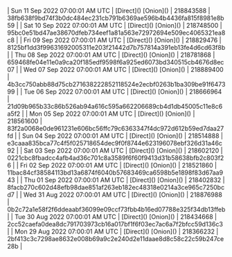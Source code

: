| Sun 11 Sep 2022 07:00:01 AM UTC | [Direct](</body></html>) [Onion](</body></html>) | 218843588 | 38fb638f9bd74f3b0dc484ec231cb791b6369ae596b4b4436fa815f8981e8b59 | 
| Sat 10 Sep 2022 07:00:01 AM UTC | [Direct](</body></html>) [Onion](</body></html>) | 218748500 | 95bc0e51bd47ae38670dfeb734eef1a81a563e72972694e509ec4065321ea8c8 | 
| Fri 09 Sep 2022 07:00:01 AM UTC | [Direct](</body></html>) [Onion](</body></html>) | 218829476 | 8125bf1dd3f99631692005311e203f21442d7b757814a391eb13fe4d6cd63f8b | 
| Thu 08 Sep 2022 07:00:01 AM UTC | [Direct](</body></html>) [Onion](</body></html>) | 218781868 | 659468fe04e11e0a9ca20f185edf9598f6a925ed6073bd340515cb4676d8ec07 | 
| Wed 07 Sep 2022 07:00:01 AM UTC | [Direct](</body></html>) [Onion](</body></html>) | 218889400 | 4b3cc750abb88d75cb271638222852118524e2ecbf0263b1ba309be91f647399 | 
| Tue 06 Sep 2022 07:00:01 AM UTC | [Direct](</body></html>) [Onion](</body></html>) | 218666964 | 21d09b965b33c86b526ab94a616c595a662206689cb4d1db45005c11e8c6a5f2 | 
| Mon 05 Sep 2022 07:00:01 AM UTC | [Direct](</body></html>) [Onion](</body></html>) | 218561600 | 83f2a0068e0de961231e606bc56ffc79c6363347f4dc972d612b59ed7daa27fd | 
| Sun 04 Sep 2022 07:00:01 AM UTC | [Direct](</body></html>) [Onion](</body></html>) | 218514888 | e3caaa835bca77c4f5f025718654dec9f0f8744e623196078ebf326d31a46c92 | 
| Sat 03 Sep 2022 07:00:01 AM UTC | [Direct](</body></html>) [Onion](</body></html>) | 218602120 | 0221cbc8fbadcc4afb4ad36c701c8a3589f6f60f9413d31b58638bfb2c803f26 | 
| Fri 02 Sep 2022 07:00:01 AM UTC | [Direct](</body></html>) [Onion](</body></html>) | 218521860 | 11bac84cf38584113bd13a6874f6040b57683469ca6598b5e1898f83d67aa943 | 
| Thu 01 Sep 2022 07:00:01 AM UTC | [Direct](</body></html>) [Onion](</body></html>) | 218402832 | 8facb270c602d48efb98dae851af263eb182ec48318e0214a3ce965c7250bcd7 | 
| Wed 31 Aug 2022 07:00:01 AM UTC | [Direct](</body></html>) [Onion](</body></html>) | 218876988 | 0b2c72a1e58f2f6ddeaabf36099e09ccf73fbb4b16ed07788e325f34db13ffeb | 
| Tue 30 Aug 2022 07:00:01 AM UTC | [Direct](</body></html>) [Onion](</body></html>) | 218434668 | 2cc52caefa0dea8dc791703973cb16a017bf1f6f03ec7ac6a7f2bfcc59d136c3 | 
| Mon 29 Aug 2022 07:00:01 AM UTC | [Direct](</body></html>) [Onion](</body></html>) | 218366232 | 2bf413c3c7298ae8632e008b69a9c2e240d2e11daae8d8c58c22c59b247ce28b | 

